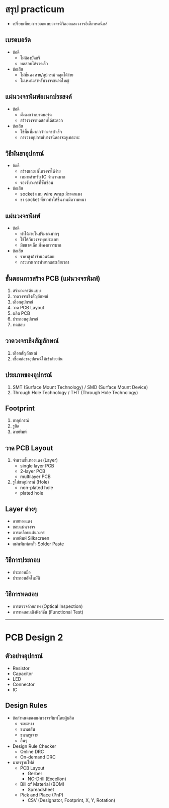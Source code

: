 # สรุป practicum

- เปรียบเทียบการออกแบบวงจรดิจิตอลและวงจรอิเล็กทรอนิกส์

## เบรดบอร์ด

- ข้อดี
  - ไม่ต้องบัดกรี
  - ทดสอบได้รวดเร็ว
- ข้อเสีย
  - ไม่มั่นคง สาย/อุปกรณ์ หลุดได้ง่าย
  - ไม่เหมาะสำหรับวงจรขนาดใหญ่
  
## แผ่นวงจรพิมพ์อเนกประสงค์
- ข้อดี
  - มั่งคงกว่าเบรดบอร์ด
  - สร้างวงจรทดสอบได้สะดวก
- ข้อเสีย
  - ใช้พื้นที่มากกว่าวงจรสำเร็จ
  - การวางอุปกรณ์บางชนิดอาจะดูเทอะทะ
  
## วิธีพันขาอุปกรณ์
- ข้อดี
  - สร้างและแก้ไขวงจรได้ง่าย
  - เหมาะสำหรับ IC จำนวนมาก
  - รองรับวงจรที่ซับซ้อน
- ข้อเสีย
  - socket แบบ wire wrap มีราคาแพง
  - ขา socket ที่ยาวทำให้ชิ้นงานมีความหนา
  
## แผ่นวงจรพิมพ์
- ข้อดี
  - ทำได้ง่ายในปริมาณมากๆ
  - ใช้ได้กับวงจรทุกประเภท
  - มีขนาดเล็ก มั่งคงถาวรมาก
- ข้อเสีย
  - ราคาสูงถ้าจำนวนน้อย
  - กระบวนการทำยากและเสียเวลา



## ขั้นตอนการสร้าง PCB (แผ่นวงจรพิมพ์)

1. สร้างวงจรต้นแบบ
2. วาดวงจรเชิงสัญลักษณ์
3. เลือกอุปกรณ์
4. วาด PCB Layout
5. ผลิต PCB
6. ประกอบอุปกรณ์
7. ทดสอบ

## วาดวงจรเชิงสัญลักษณ์

1. เลือกสัญลักษณ์
2. เชื่อมต่อขาอุปกรณ์ให้เข้าด้วยกัน

## ประเภทของอุปกรณ์

1. SMT (Surface Mount Technology) / SMD (Surface Mount Device)
2. Through Hole Technology / THT (Through Hole Technology)

## Footprint

1. ขาอุปกรณ์
2. รูยึด
3. ลายพิมพ์

## วาด PCB Layout

1. จำนวนชั้นทองแดง (Layer)
    - single layer PCB
    - 2-layer PCB
    - multilayer PCB
2. รูใส่ขาอุปกรณ์ (Hole)
    - non-plated hole
    - plated hole

## Layer ต่างๆ

- ลายทองแดง
- ขอบแผ่นวงจร
- การเคลือบแผ่นวงจร
- ลายพิมพ์ Silkscreen
- แผ่นพิมพ์ตะกั่ว Solder Paste

## วิธีการประกอบ 

- ประกอบมือ
- ประกอบอัตโนมัติ

## วิธีการทดสอบ

- การตรวจด้วยภาพ (Optical Inspection)
- การทดสอบเชิงฟังก์ชั่น (Functional Test)

---
# PCB Design 2

## ตัวอย่างอุปกรณ์

- Resistor
- Capacitor
- LED
- Connector
- IC

## Design Rules

- ข้อกำหนดของแผ่นวงจรพิมพ์โดยผู้ผลิต
  - ระยะห่าง
  - ขนาดเส้น
  - ขนาดรูเจาะ
  - อื่นๆ
- Design Rule Checker
  - Online DRC
  - On-demand DRC
- มาตรฐานไฟล์
  - PCB Layout
    - Gerber
    - NC-Drill (Excellon)
  - Bill of Material (BOM)
    - Spreadsheet
  - Pick and Place (PnP)
    - CSV (Designator, Footprint, X, Y, Rotation)